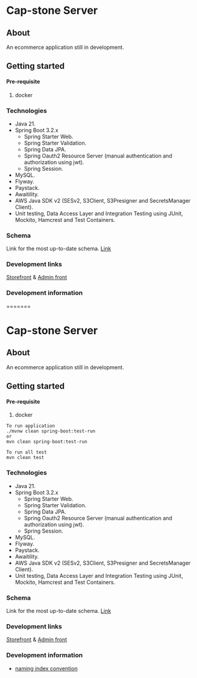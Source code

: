# Cap-stone Server

## About
An ecommerce application still in development.

## Getting started
#### Pre-requisite
1. docker

### Technologies
* Java 21.
* Spring Boot 3.2.x
    * Spring Starter Web.
    * Spring Starter Validation.
    * Spring Data JPA.
    * Spring Oauth2 Resource Server (manual authentication and authorization using jwt).
    * Spring Session.
* MySQL.
* Flyway.
* Paystack.
* Awaitility.
* AWS Java SDK v2 (SESv2, S3Client, S3Presigner and SecretsManager Client).
* Unit testing, Data Access Layer and Integration Testing using JUnit, Mockito, Hamcrest and Test Containers.

### Schema
Link for the most up-to-date schema.
[Link](https://dbdiagram.io/d/6483c4d5722eb77494b791a1)

### Development links
[Storefront](https://server.emmanueluluabuike.com/)
&
[Admin front](https://server.emmanueluluabuike.com/admin)

### Development information
=======
# Cap-stone Server

## About
An ecommerce application still in development.

## Getting started
#### Pre-requisite
1. docker

```
To run application
./mvnw clean spring-boot:test-run
or
mvn clean spring-boot:test-run

To run all test
mvn clean test
```

### Technologies
* Java 21.
* Spring Boot 3.2.x
  * Spring Starter Web.
  * Spring Starter Validation.
  * Spring Data JPA.
  * Spring Oauth2 Resource Server (manual authentication and authorization using jwt).
  * Spring Session.
* MySQL.
* Flyway.
* Paystack.
* Awaitility.
* AWS Java SDK v2 (SESv2, S3Client, S3Presigner and SecretsManager Client).
* Unit testing, Data Access Layer and Integration Testing using JUnit, Mockito, Hamcrest and Test Containers.

### Schema
Link for the most up-to-date schema.
[Link](https://dbdiagram.io/d/6483c4d5722eb77494b791a1)

### Development links
[Storefront](https://server.emmanueluluabuike.com/)
&
[Admin front](https://server.emmanueluluabuike.com/admin)

### Development information
* [naming index convention](https://www.quora.com/What-naming-convention-do-you-use-for-SQL-indexes)